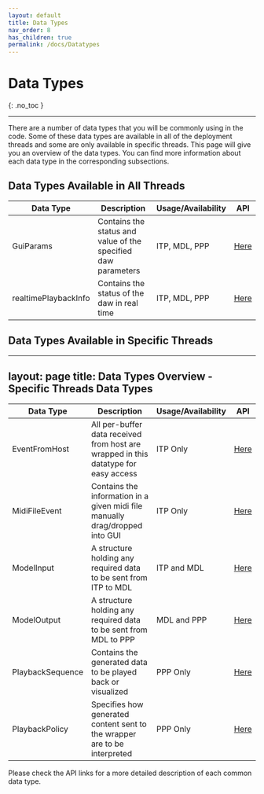 ```yaml
---
layout: default
title: Data Types
nav_order: 8
has_children: true
permalink: /docs/Datatypes
---
```


# Data Types
{: .no_toc }

---

There are a number of data types that you will be commonly using in the code. Some of these data types are available in 
all of the deployment threads and some are only available in specific threads. This page will give you an overview of
the data types. You can find more information about each data type in the corresponding subsections.

## Data Types Available in All Threads

| Data Type           | Description                                                                                | Usage/Availability      | API      |
|---------------------|--------------------------------------------------------------------------------------------|-------------------------|----------|
| GuiParams           | Contains the status and value of the specified daw parameters                              | ITP, MDL, PPP           | [Here]() |
| realtimePlaybackInfo| Contains the status of the daw in real time                                                | ITP, MDL, PPP           | [Here]() |

## Data Types Available in Specific Threads
---
layout: page
title: Data Types Overview - Specific Threads Data Types
---

| Data Type           | Description                                                                                | Usage/Availability      | API                 |
|---------------------|--------------------------------------------------------------------------------------------|-------------------------|---------------------|
| EventFromHost       | All per-buffer data received from host are wrapped in this datatype for easy access         | ITP Only                | [Here]()      |
| MidiFileEvent       | Contains the information in a given midi file manually drag/dropped into GUI               | ITP Only                | [Here]()      |
| ModelInput          | A structure holding any required data to be sent from ITP to MDL                           | ITP and MDL             | [Here]()      |
| ModelOutput         | A structure holding any required data to be sent from MDL to PPP                           | MDL and PPP             | [Here]()      |
| PlaybackSequence    | Contains the generated data to be played back or visualized                                | PPP Only                | [Here]()      |
| PlaybackPolicy      | Specifies how generated content sent to the wrapper are to be interpreted                  | PPP Only                | [Here]()      |

Please check the API links for a more detailed description of each common data type.